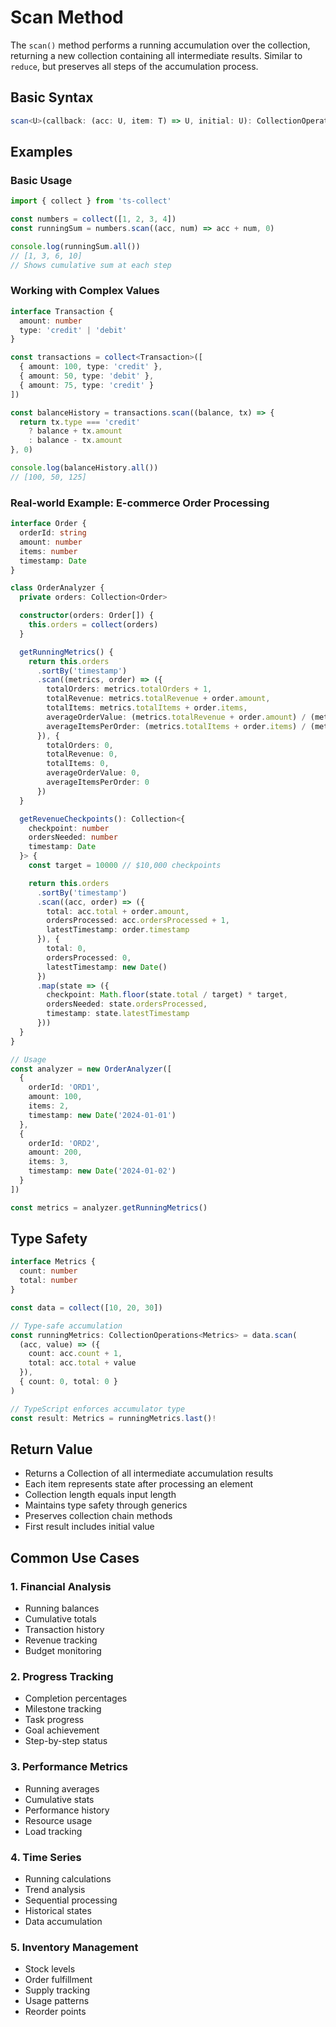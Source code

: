 # Scan Method

The `scan()` method performs a running accumulation over the collection, returning a new collection containing all intermediate results. Similar to `reduce`, but preserves all steps of the accumulation process.

## Basic Syntax

```typescript
scan<U>(callback: (acc: U, item: T) => U, initial: U): CollectionOperations<U>
```

## Examples

### Basic Usage

```typescript
import { collect } from 'ts-collect'

const numbers = collect([1, 2, 3, 4])
const runningSum = numbers.scan((acc, num) => acc + num, 0)

console.log(runningSum.all())
// [1, 3, 6, 10]
// Shows cumulative sum at each step
```

### Working with Complex Values

```typescript
interface Transaction {
  amount: number
  type: 'credit' | 'debit'
}

const transactions = collect<Transaction>([
  { amount: 100, type: 'credit' },
  { amount: 50, type: 'debit' },
  { amount: 75, type: 'credit' }
])

const balanceHistory = transactions.scan((balance, tx) => {
  return tx.type === 'credit'
    ? balance + tx.amount
    : balance - tx.amount
}, 0)

console.log(balanceHistory.all())
// [100, 50, 125]
```

### Real-world Example: E-commerce Order Processing

```typescript
interface Order {
  orderId: string
  amount: number
  items: number
  timestamp: Date
}

class OrderAnalyzer {
  private orders: Collection<Order>

  constructor(orders: Order[]) {
    this.orders = collect(orders)
  }

  getRunningMetrics() {
    return this.orders
      .sortBy('timestamp')
      .scan((metrics, order) => ({
        totalOrders: metrics.totalOrders + 1,
        totalRevenue: metrics.totalRevenue + order.amount,
        totalItems: metrics.totalItems + order.items,
        averageOrderValue: (metrics.totalRevenue + order.amount) / (metrics.totalOrders + 1),
        averageItemsPerOrder: (metrics.totalItems + order.items) / (metrics.totalOrders + 1)
      }), {
        totalOrders: 0,
        totalRevenue: 0,
        totalItems: 0,
        averageOrderValue: 0,
        averageItemsPerOrder: 0
      })
  }

  getRevenueCheckpoints(): Collection<{
    checkpoint: number
    ordersNeeded: number
    timestamp: Date
  }> {
    const target = 10000 // $10,000 checkpoints

    return this.orders
      .sortBy('timestamp')
      .scan((acc, order) => ({
        total: acc.total + order.amount,
        ordersProcessed: acc.ordersProcessed + 1,
        latestTimestamp: order.timestamp
      }), {
        total: 0,
        ordersProcessed: 0,
        latestTimestamp: new Date()
      })
      .map(state => ({
        checkpoint: Math.floor(state.total / target) * target,
        ordersNeeded: state.ordersProcessed,
        timestamp: state.latestTimestamp
      }))
  }
}

// Usage
const analyzer = new OrderAnalyzer([
  {
    orderId: 'ORD1',
    amount: 100,
    items: 2,
    timestamp: new Date('2024-01-01')
  },
  {
    orderId: 'ORD2',
    amount: 200,
    items: 3,
    timestamp: new Date('2024-01-02')
  }
])

const metrics = analyzer.getRunningMetrics()
```

## Type Safety

```typescript
interface Metrics {
  count: number
  total: number
}

const data = collect([10, 20, 30])

// Type-safe accumulation
const runningMetrics: CollectionOperations<Metrics> = data.scan(
  (acc, value) => ({
    count: acc.count + 1,
    total: acc.total + value
  }),
  { count: 0, total: 0 }
)

// TypeScript enforces accumulator type
const result: Metrics = runningMetrics.last()!
```

## Return Value

- Returns a Collection of all intermediate accumulation results
- Each item represents state after processing an element
- Collection length equals input length
- Maintains type safety through generics
- Preserves collection chain methods
- First result includes initial value

## Common Use Cases

### 1. Financial Analysis

- Running balances
- Cumulative totals
- Transaction history
- Revenue tracking
- Budget monitoring

### 2. Progress Tracking

- Completion percentages
- Milestone tracking
- Task progress
- Goal achievement
- Step-by-step status

### 3. Performance Metrics

- Running averages
- Cumulative stats
- Performance history
- Resource usage
- Load tracking

### 4. Time Series

- Running calculations
- Trend analysis
- Sequential processing
- Historical states
- Data accumulation

### 5. Inventory Management

- Stock levels
- Order fulfillment
- Supply tracking
- Usage patterns
- Reorder points
